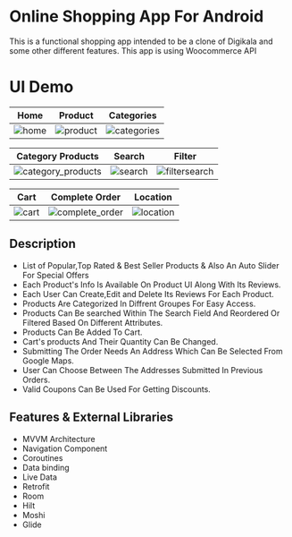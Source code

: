 # Online Shopping App For Android

This is a functional shopping app intended to be a clone of Digikala and some other different features. 
This app is using Woocommerce API

# UI Demo

| Home | Product | Categories|
|:----:|:----:|:----:|
|![home](https://user-images.githubusercontent.com/92526017/178151394-ced72733-8fd4-4f77-9789-632c5054b4ca.jpg)|![product](https://user-images.githubusercontent.com/92526017/178151419-9350ae31-c78f-4885-83bc-c7d928961a9f.jpg)|![categories](https://user-images.githubusercontent.com/92526017/178151410-904e4ae3-4c8c-4ee4-91db-78409521ff9f.jpg)|

|Category Products | Search| Filter|
| :----: | :----: | :----: |
|![category_products](https://user-images.githubusercontent.com/92526017/178151412-72df6076-c36b-4782-9ce9-c5221f3cec9d.jpg)|![search](https://user-images.githubusercontent.com/92526017/178151408-750d7736-e5c5-489f-916a-78bb58395419.jpg)|![filtersearch](https://user-images.githubusercontent.com/92526017/178151431-e974a67c-f4a7-4752-8101-d3563b411605.jpg)

|Cart | Complete Order| Location|
| :----: | :----: | :----: |
![cart](https://user-images.githubusercontent.com/92526017/178151426-981c9793-9991-4e9e-8843-b8f038365784.jpg)|![complete_order](https://user-images.githubusercontent.com/92526017/178151399-2d272117-07de-4b09-95a7-bd27645ac304.jpg)|![location](https://user-images.githubusercontent.com/92526017/178151402-a9880aa4-b62a-4f3f-95ef-b79b6e269761.jpg)

## Description
- List of Popular,Top Rated & Best Seller Products & Also An Auto Slider For Special Offers
- Each Product's Info Is Available On Product UI Along With Its Reviews.
- Each User Can Create,Edit and Delete Its Reviews For Each Product.
- Products Are Categorized In Diffrent Groupes For Easy Access.
- Products Can Be searched Within The Search Field And Reordered Or Filtered Based On Different Attributes.
- Products Can Be Added To Cart.
- Cart's products And Their Quantity Can Be Changed.
- Submitting The Order Needs An Address Which Can Be Selected From Google Maps.
- User Can Choose Between The Addresses Submitted In Previous Orders.
- Valid Coupons Can Be Used For Getting Discounts.

## Features & External Libraries
- MVVM Architecture
- Navigation Component
- Coroutines
- Data binding
- Live Data
- Retrofit
- Room
- Hilt
- Moshi
- Glide
